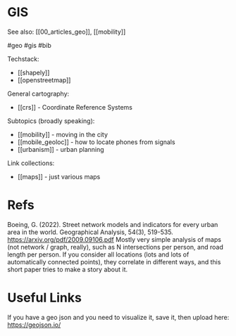 # GIS

See also: [[00_articles_geo]], [[mobility]]

#geo #gis #bib


Techstack:
* [[shapely]]
* [[openstreetmap]]

General cartography: 
* [[crs]] - Coordinate Reference Systems

Subtopics (broadly speaking):
* [[mobility]] - moving in the city
* [[mobile_geoloc]] - how to locate phones from signals
* [[urbanism]] - urban planning

Link collections:
* [[maps]] - just various maps

# Refs

Boeing, G. (2022). Street network models and indicators for every urban area in the world. Geographical Analysis, 54(3), 519-535.
https://arxiv.org/pdf/2009.09106.pdf
Mostly very simple analysis of maps (not network / graph, really), such as N intersections per person, and road length per person. If you consider all locations (lots and lots of automatically connected points), they correlate in different ways, and this short paper tries to make a story about it.

# Useful Links

If you have a geo json and you need to visualize it, save it, then upload here:
https://geojson.io/